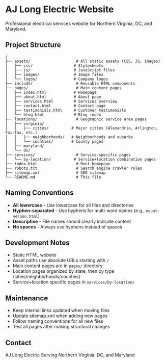 # AJ Long Electric Website

Professional electrical services website for Northern Virginia, DC, and Maryland.

## Project Structure

```
/
├── assets/                    # All static assets (CSS, JS, images)
│   ├── css/                  # Stylesheets
│   ├── js/                   # JavaScript files
│   ├── images/               # Image files
│   └── logos/                # Company logos
├── include/                   # Reusable HTML components
├── pages/                     # Main content pages
│   ├── index.html            # Homepage
│   ├── about.html            # About page
│   ├── services.html         # Services overview
│   ├── contact.html          # Contact page
│   ├── testimonials.html     # Customer testimonials
│   └── blog.html             # Blog index
├── locations/                 # Geographic service area pages
│   ├── virginia/
│   │   ├── cities/          # Major cities (Alexandria, Arlington, Fairfax, etc.)
│   │   ├── neighborhoods/   # Neighborhoods and suburbs
│   │   └── counties/        # County pages
│   ├── maryland/
│   └── dc/
├── services/                  # Service-specific pages
│   └── by-location/          # Service+location combination pages
├── index.html                 # Root homepage
├── robots.txt                 # Search engine crawler rules
├── sitemap.xml                # SEO sitemap
└── README.md                  # This file
```

## Naming Conventions

- **All lowercase** - Use lowercase for all files and directories
- **Hyphen-separated** - Use hyphens for multi-word names (e.g., `mount-vernon.html`)
- **Descriptive** - File names should clearly indicate content
- **No spaces** - Always use hyphens instead of spaces

## Development Notes

- Static HTML website
- Asset paths use absolute URLs starting with `/`
- Main content pages are in `pages/` directory
- Location pages organized by state, then by type (cities/neighborhoods/counties)
- Service+location specific pages in `services/by-location/`

## Maintenance

- Keep internal links updated when moving files
- Update sitemap.xml when adding new pages
- Follow naming conventions for all new files
- Test all pages after making structural changes

## Contact

AJ Long Electric
Serving Northern Virginia, DC, and Maryland
